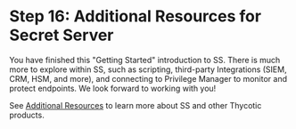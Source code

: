 [title]: # "16. Additional Resources for Secret Server"
[tags]: # "Resources"
[priority]: # "160"

# Step 16: Additional Resources for Secret Server

You have finished this "Getting Started" introduction to SS. There is much more to explore within SS, such as scripting, third-party Integrations (SIEM, CRM, HSM, and more), and connecting to Privilege Manager to monitor and protect endpoints. We look forward to working with you!

See [Additional Resources](../../help/index.md) to learn more about SS and other Thycotic products.
